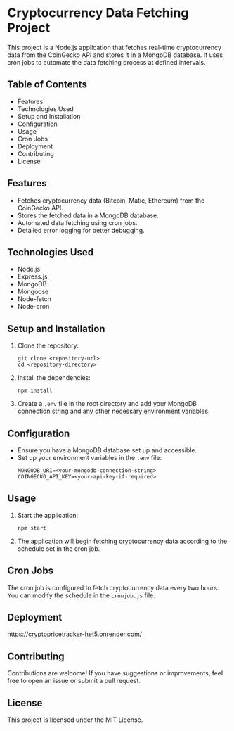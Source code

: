 # Cryptocurrency Data Fetching Project

This project is a Node.js application that fetches real-time cryptocurrency data from the CoinGecko API and stores it in a MongoDB database. It uses cron jobs to automate the data fetching process at defined intervals.

## Table of Contents

- Features
- Technologies Used
- Setup and Installation
- Configuration
- Usage
- Cron Jobs
- Deployment
- Contributing
- License

## Features

- Fetches cryptocurrency data (Bitcoin, Matic, Ethereum) from the CoinGecko API.
- Stores the fetched data in a MongoDB database.
- Automated data fetching using cron jobs.
- Detailed error logging for better debugging.

## Technologies Used

- Node.js
- Express.js
- MongoDB
- Mongoose
- Node-fetch
- Node-cron

## Setup and Installation

1. Clone the repository:
   ```
   git clone <repository-url>
   cd <repository-directory>
   ```

2. Install the dependencies:
   ```
   npm install
   ```

3. Create a `.env` file in the root directory and add your MongoDB connection string and any other necessary environment variables.

## Configuration

- Ensure you have a MongoDB database set up and accessible.
- Set up your environment variables in the `.env` file:
  ```
  MONGODB_URI=<your-mongodb-connection-string>
  COINGECKO_API_KEY=<your-api-key-if-required>
  ```

## Usage

1. Start the application:
   ```
   npm start
   ```

2. The application will begin fetching cryptocurrency data according to the schedule set in the cron job.

## Cron Jobs

The cron job is configured to fetch cryptocurrency data every two hours. You can modify the schedule in the `cronjob.js` file.

## Deployment

https://cryptopricetracker-het5.onrender.com/

## Contributing

Contributions are welcome! If you have suggestions or improvements, feel free to open an issue or submit a pull request.

## License

This project is licensed under the MIT License.

